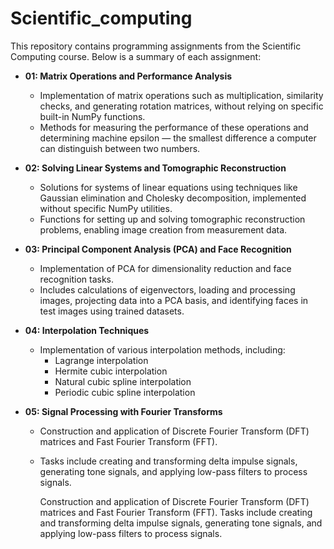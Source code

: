 # Scientific_computing

This repository contains programming assignments from the Scientific Computing course. Below is a summary of each assignment:

- **01: Matrix Operations and Performance Analysis**
  - Implementation of matrix operations such as multiplication, similarity checks, and generating rotation matrices, without relying on specific built-in NumPy functions.
  - Methods for measuring the performance of these operations and determining machine epsilon — the smallest difference a computer can distinguish between two numbers.

- **02: Solving Linear Systems and Tomographic Reconstruction**
  - Solutions for systems of linear equations using techniques like Gaussian elimination and Cholesky decomposition, implemented without specific NumPy utilities.
  - Functions for setting up and solving tomographic reconstruction problems, enabling image creation from measurement data.

- **03: Principal Component Analysis (PCA) and Face Recognition**
  - Implementation of PCA for dimensionality reduction and face recognition tasks.
  - Includes calculations of eigenvectors, loading and processing images, projecting data into a PCA basis, and identifying faces in test images using trained datasets.

- **04: Interpolation Techniques**
  - Implementation of various interpolation methods, including:
    - Lagrange interpolation
    - Hermite cubic interpolation
    - Natural cubic spline interpolation
    - Periodic cubic spline interpolation

- **05: Signal Processing with Fourier Transforms**
  - Construction and application of Discrete Fourier Transform (DFT) matrices and Fast Fourier Transform (FFT).
  - Tasks include creating and transforming delta impulse signals, generating tone signals, and applying low-pass filters to process signals.

    Construction and application of Discrete Fourier Transform (DFT) matrices and Fast Fourier Transform (FFT).
    Tasks include creating and transforming delta impulse signals, generating tone signals, and applying low-pass filters to process signals.
